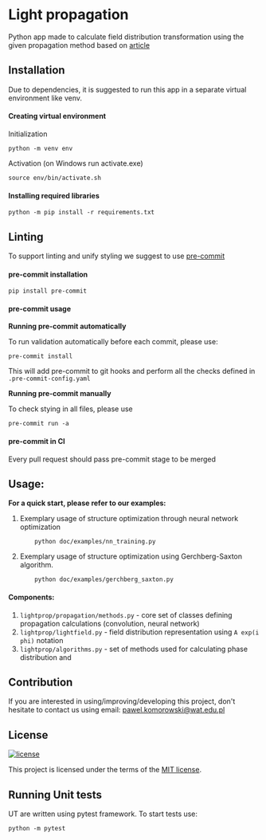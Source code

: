 # Light propagation

Python app made to calculate field distribution transformation using the given propagation method based
on [article](https://www.researchgate.net/publication/357437782_Neural-network_based_approach_to_optimize_THz_computer_generated_holograms)

## Installation

Due to dependencies, it is suggested to run this app in a separate virtual environment like venv.

#### Creating virtual environment

Initialization

    python -m venv env

Activation (on Windows run activate.exe)

    source env/bin/activate.sh

#### Installing required libraries

    python -m pip install -r requirements.txt

## Linting

To support linting and unify styling we suggest to use [pre-commit](https://pre-commit.com)

#### pre-commit installation

    pip install pre-commit

#### pre-commit usage

**Running pre-commit automatically**

To run validation automatically before each commit, please use:

    pre-commit install

This will add pre-commit to git hooks and perform all the checks defined in `.pre-commit-config.yaml`

**Running pre-commit manually**

To check stying in all files, please use

    pre-commit run -a

#### pre-commit in CI

Every pull request should pass pre-commit stage to be merged

## Usage:

****For a quick start, please refer to our examples:****

1. Exemplary usage of structure optimization through neural network optimization
    ```commandline
        python doc/examples/nn_training.py
    ```
2. Exemplary usage of structure optimization using Gerchberg-Saxton algorithm.
    ```commandline
        python doc/examples/gerchberg_saxton.py
    ```

#### Components:

1. `lightprop/propagation/methods.py` - core set of classes defining propagation calculations (convolution, neural network)
2. `lightprop/lightfield.py` - field distribution representation using `A exp(i phi)`  notation
3. `lightprop/algorithms.py` - set of methods used for calculating phase distribution and 


## Contribution
If you are interested in using/improving/developing this project, don't hesitate to contact us using email: 
pawel.komorowski@wat.edu.pl

## License

[![license](https://img.shields.io/badge/license-MIT-green.svg)](hhttps://github.com/bbrozyna/light-propagation/blob/master/LICENSE)

This project is licensed under the terms of the [MIT license](/LICENSE).

## Running Unit tests

UT are written using pytest framework. To start tests use:

`python -m pytest`
